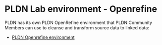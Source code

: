 # PLDN Lab environment - Openrefine

PLDN has its own PLDN OpenRefine environment that PLDN Community Members can use to cleanse and transform source data to linked data:

- [PLDN Openrefine environment]( http://openrefine.server.pldn.nl/)

